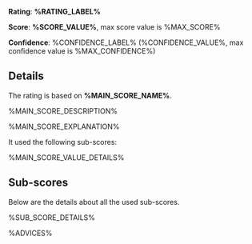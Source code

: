 **Rating**: **%RATING_LABEL%**

**Score**: **%SCORE_VALUE%**, max score value is %MAX_SCORE%

**Confidence**: %CONFIDENCE_LABEL% (%CONFIDENCE_VALUE%, max confidence value is %MAX_CONFIDENCE%)

## Details

The rating is based on **%MAIN_SCORE_NAME%**.

%MAIN_SCORE_DESCRIPTION%

%MAIN_SCORE_EXPLANATION%

It used the following sub-scores:

%MAIN_SCORE_VALUE_DETAILS%

## Sub-scores

Below are the details about all the used sub-scores.

%SUB_SCORE_DETAILS%

%ADVICES%